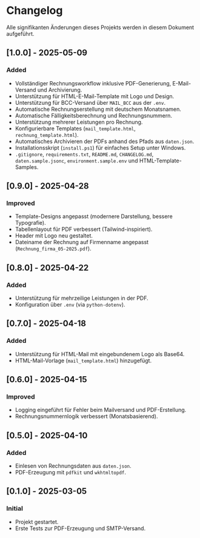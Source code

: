 # Changelog

Alle signifikanten Änderungen dieses Projekts werden in diesem Dokument aufgeführt.

## [1.0.0] - 2025-05-09
### Added
- Vollständiger Rechnungsworkflow inklusive PDF-Generierung, E-Mail-Versand und Archivierung.
- Unterstützung für HTML-E-Mail-Template mit Logo und Design.
- Unterstützung für BCC-Versand über `MAIL_BCC` aus der `.env`.
- Automatische Rechnungserstellung mit deutschem Monatsnamen.
- Automatische Fälligkeitsberechnung und Rechnungsnummern.
- Unterstützung mehrerer Leistungen pro Rechnung.
- Konfigurierbare Templates (`mail_template.html`, `rechnung_template.html`).
- Automatisches Archivieren der PDFs anhand des Pfads aus `daten.json`.
- Installationsskript (`install.ps1`) für einfaches Setup unter Windows.
- `.gitignore`, `requirements.txt`, `README.md`, `CHANGELOG.md`, `daten.sample.jsonc`, `environment.sample.env` und HTML-Template-Samples.

## [0.9.0] - 2025-04-28
### Improved
- Template-Designs angepasst (modernere Darstellung, bessere Typografie).
- Tabellenlayout für PDF verbessert (Tailwind-inspiriert).
- Header mit Logo neu gestaltet.
- Dateiname der Rechnung auf Firmenname angepasst (`Rechnung_firma_05-2025.pdf`).

## [0.8.0] - 2025-04-22
### Added
- Unterstützung für mehrzeilige Leistungen in der PDF.
- Konfiguration über `.env` (via `python-dotenv`).

## [0.7.0] - 2025-04-18
### Added
- Unterstützung für HTML-Mail mit eingebundenem Logo als Base64.
- HTML-Mail-Vorlage (`mail_template.html`) hinzugefügt.

## [0.6.0] - 2025-04-15
### Improved
- Logging eingeführt für Fehler beim Mailversand und PDF-Erstellung.
- Rechnungsnummernlogik verbessert (Monatsbasierend).

## [0.5.0] - 2025-04-10
### Added
- Einlesen von Rechnungsdaten aus `daten.json`.
- PDF-Erzeugung mit `pdfkit` und `wkhtmltopdf`.

## [0.1.0] - 2025-03-05
### Initial
- Projekt gestartet.
- Erste Tests zur PDF-Erzeugung und SMTP-Versand.
